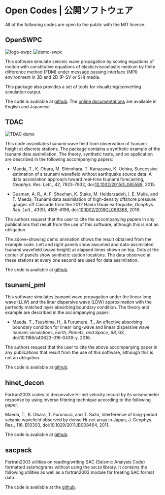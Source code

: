 # Open Codes | 公開ソフトウェア

All of the following codes are open to the public with the MIT license. 

## OpenSWPC

![logo-swpc](https://openswpc.github.io/fig/logo_h.png)
![demo-swpc](https://openswpc.github.io/fig/swpc-demo.gif)

This software simulate seismic wave propagation by
solving equations of motion with constitutive equations of elastic/viscoelastic
medium by finite difference method (FDM) under message passing interface (MPI)
environment in 3D and 2D (P-SV or SH) media.

This package also provides a set of tools for visualizing/converting simulation
output.

The code is available at [github](https://github.com/tktmyd/OpenSWPC/). The [online documentations](https://OpenSWPC.github.io/) are available in English and Japanese


## TDAC

![TDAC demo](https://raw.githubusercontent.com/tktmyd/tdac/master/out/tdac_demo.gif)

This code assimilates tsunami wave field from observation of tsunami height at discrete stations. The package contains a synthetic example of the tsunami data assimilation. The theory, synthetic tests, and an application are described in the following accompanying papers:

* Maeda, T., K. Obara, M. Shinohara, T. Kanazawa, K. Uehira,
Successive estimation of a tsunami wavefield without earthquake source data: A data assimilation approach toward real-time tsunami forecasting,
_Geophys. Res. Lett._, _42_, 7923-7932, doi:[10.1002/2015GL065588](http://doi.org/10.1002/2015GL065588), 2015.

* Gusman, A. R., A. F. Sheehan, K. Stake, M. Heidarzadeh, I. E. Mulia, and T. Maeda,
Tsunami data assimilation of high-density offshore pressure gauges off Cascade from the 2012 Haida Gwaii earthquake,
_Geophys. Res. Lett._, _43_(9), 4189-4196, doi:[10.1002/2016GL068368](http://doi.org/10.1002/2016GL068368), 2016.

The authors request that the user to cite the accompanying papers in any publications that result from the use of this software, although this is not an obligation.

The above-showing demo animation shows the result obtained from the example code. Left and right panels show assumed and data-assimilated tsunami wavefield (wave height) at elapsed times shown on top. Dots at the center of panels show synthetic station locations. The data observed at these stations at every one second are used for data assimilation.


The code is available at [github](https://github.com/tktmyd/tdac/).

## tsunami_pml

This software simulates tsunami wave propagation under the linear long wave (LLW) and the liner dispersive wave (LDW) approximation with the perfectly matched layer absorbing boundary condition. The theory and example are described in the accompanying paper:

* Maeda, T., Tsushima, H., & Furumura, T., An effective absorbing boundary condition for linear long-wave and linear dispersive wave tsunami simulations, _Earth, Planets, and Space_, _68_, 63, doi:10.1186/s40623-016-0436-y, 2016.

The authors request that the user to cite the above accompanying paper in any publications that result from the use of this software, although this is not an obligation.

The code is available at [github](https://github.com/tktmyd/tsunami_pml/).



## hinet_decon

Fortran2003 codes to deconvolve Hi-net velocity record by its seismometer response by using inverse filtering technique according to the following paper.

Maeda, T., K. Obara, T. Furumura, and T. Saito, Interference of long-period seismic wavefield observed by dense Hi-net array in Japan, J. Geophys. Res., 116, B10303, doi:10.1029/2011JB008464, 2011. 

The code is available at [github](https://github.com/tktmyd/hinet_decon).

## sacpack

Fortran2003 utilities on reading/writing SAC (Seismic Analysis Code) formatted seismograms without using the `SACIO` library. It contains the following utilities as well as a fortran2003 module for treating SAC format data.

The code is available at the [github](https://github.com/tktmyd/sacpack/releases).
